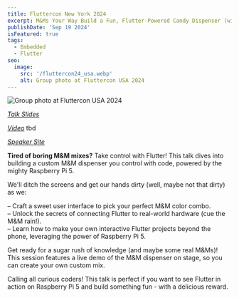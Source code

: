 ```yaml
---
title: Fluttercon New York 2024
excerpt: M&Ms Your Way Build a Fun, Flutter-Powered Candy Dispenser (with Live Treats!) on Raspberry Pi 5
publishDate: 'Sep 19 2024'
isFeatured: true
tags:
  - Embedded
  - Flutter
seo:
  image:
    src: '/fluttercon24_usa.webp'
    alt: Group photo at Fluttercon USA 2024
---
```


![Group photo at Fluttercon USA 2024](/fluttercon24_usa.webp)

_[Talk Slides](https://drive.google.com/file/d/1HliWmu8-UwSOCBCxUDdv9avUsaI6b5mE/view?usp=sharing)_

_[Video]()_ tbd

_[Speaker Site](https://flutterconusa.dev/speaker/moritz-theis/)_

**Tired of boring M&M mixes?** Take control with Flutter! This talk dives into building a custom M&M dispenser you control with code, powered by the mighty Raspberry Pi 5.

We'll ditch the screens and get our hands dirty (well, maybe not that dirty) as we:

– Craft a sweet user interface to pick your perfect M&M color combo.\
– Unlock the secrets of connecting Flutter to real-world hardware (cue the M&M rain!).\
– Learn how to make your own interactive Flutter projects beyond the phone, leveraging the power of Raspberry Pi 5.

Get ready for a sugar rush of knowledge (and maybe some real M&Ms)! This session features a live demo of the M&M dispenser on stage, so you can create your own custom mix.

Calling all curious coders! This talk is perfect if you want to see Flutter in action on Raspberry Pi 5 and build something fun - with a delicious reward.
